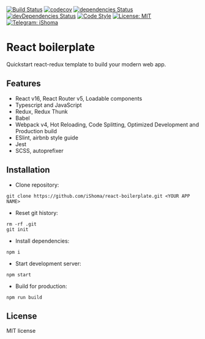 [![Build Status](https://travis-ci.org/iShoma/react-boilerplate.svg?branch=master)](https://travis-ci.org/iShoma/react-boilerplate)
[![codecov](https://codecov.io/gh/iShoma/react-boilerplate/branch/master/graph/badge.svg)](https://codecov.io/gh/iShoma/react-boilerplate)
[![dependencies Status](https://david-dm.org/ishoma/react-boilerplate/status.svg)](https://david-dm.org/ishoma/react-boilerplate)
[![devDependencies Status](https://david-dm.org/ishoma/react-boilerplate/dev-status.svg)](https://david-dm.org/ishoma/react-boilerplate?type=dev)
[![Code Style](https://badgen.net/badge/code%20style/airbnb/ff5a5f?icon=airbnb)](https://github.com/airbnb/javascript)
[![License: MIT](https://img.shields.io/badge/License-MIT-yellow.svg)](https://opensource.org/licenses/MIT)
[![Telegram: iShoma](https://img.shields.io/badge/iShoma-telegram-0088cc.svg)](https://t.me/ishoma)

# React boilerplate
Quickstart react-redux template to build your modern web app.

## Features
- React v16, React Router v5, Loadable components
- Typescript and JavaScript
- Redux, Redux Thunk
- Babel
- Webpack v4, Hot Reloading, Code Splitting, Optimized Development and Production build
- ESlint, airbnb style guide
- Jest
- SCSS, autoprefixer

## Installation
- Clone repository:
```
git clone https://github.com/iShoma/react-boilerplate.git <YOUR APP NAME>
```
- Reset git history:
```
rm -rf .git
git init
```
- Install dependencies:
```
npm i
```
- Start development server:
```
npm start
```
- Build for production:
```
npm run build
```

## License
MIT license
